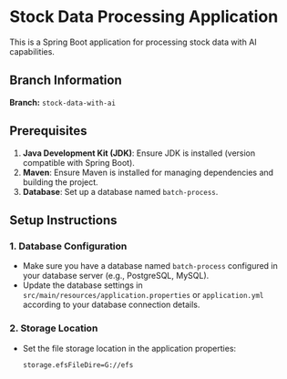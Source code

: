 # Stock Data Processing Application

This is a Spring Boot application for processing stock data with AI capabilities.

## Branch Information
**Branch:** `stock-data-with-ai`

## Prerequisites

1. **Java Development Kit (JDK)**: Ensure JDK is installed (version compatible with Spring Boot).
2. **Maven**: Ensure Maven is installed for managing dependencies and building the project.
3. **Database**: Set up a database named `batch-process`.

## Setup Instructions

### 1. Database Configuration

- Make sure you have a database named `batch-process` configured in your database server (e.g., PostgreSQL, MySQL).
- Update the database settings in `src/main/resources/application.properties` or `application.yml` according to your database connection details.

### 2. Storage Location

- Set the file storage location in the application properties:
  ```properties
  storage.efsFileDire=G://efs
